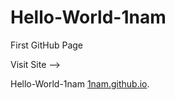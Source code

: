 # Hello-World-1nam
First GitHub Page

Visit Site --> <p>Hello-World-1nam <a href="https://1nam.github.io/Hello-World-1nam/" target="_blank" rel="noopener noreferrer">1nam.github.io</a>.</p>

